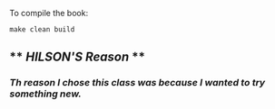 To compile the book:

```
make clean build
```

## ** _HILSON'S Reason_ **

### _Th reason I chose this class was because I wanted to try something new._

